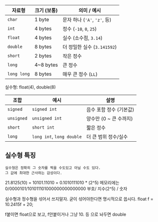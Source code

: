 
|자료형|크기 (보통)|의미 / 예시|
|---|---|---|
|`char`|1 byte|문자 하나 (`'A'`, `'z'`, 등)|
|`int`|4 bytes|정수 (`-10`, `0`, `25`)|
|`float`|4 bytes|실수 (소수점, `3.14`)|
|`double`|8 bytes|더 정밀한 실수 (`3.141592`)|
|`short`|2 bytes|작은 정수|
|`long`|4~8 bytes|큰 정수|
|`long long`|8 bytes|매우 큰 정수 (`LL`)|
실수형: float(4), double(8)



| 조합         | 예시                        | 설명              |
| ---------- | ------------------------- | --------------- |
| `signed`   | `signed int`              | 음수 포함 정수 (기본값)  |
| `unsigned` | `unsigned int`            | 양수만 (0 ~ 큰 수까지) |
| `short`    | `short int`               | 짧은 정수           |
| `long`     | `long int`, `long double` | 더 큰 범위 정수/실수    |

## 실수형 특징  
	실수형은 정확히 그 숫자를 찍을 수도있고 아닐 수도 있다.
	그 값에 최대한 근사하는 감성이다.
21.8125(10) = 10101.11010 = 0.1010111010 * (2^5)
메모리에는 0/0000101/101011101000000000000000
부호/ 지수(2^5) / 숫자

실수형과 정수형을 섞어서 쓰지말자.
굳이 섞어야한다면 명시적으로 씁시다.
float f = 10.2415f + 20;

f붙이면 float으로 보고, f안붙이거나 그냥 10. 등 으로 놔두면 double
